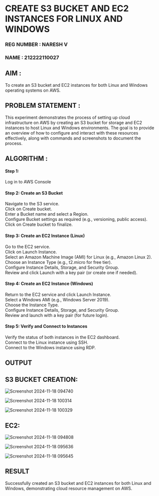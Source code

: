  # CREATE S3 BUCKET AND EC2 INSTANCES FOR LINUX AND WINDOWS

### REG NUMBER : NARESH V
### NAME : 212222110027

## AIM :
To create an S3 bucket and EC2 instances for both Linux and Windows operating systems on AWS.

## PROBLEM STATEMENT :
This experiment demonstrates the process of setting up cloud infrastructure on AWS by creating an S3 bucket for storage and EC2 instances to host Linux and Windows environments. The goal is to provide an overview of how to configure and interact with these resources effectively, along with commands and screenshots to document the process.

## ALGORITHM :

#### Step 1:
Log in to AWS Console</br>

#### Step 2: Create an S3 Bucket</br>
Navigate to the S3 service.</br>
Click on Create bucket.</br>
Enter a Bucket name and select a Region.</br>
Configure Bucket settings as required (e.g., versioning, public access).</br>
Click on Create bucket to finalize.</br>

#### Step 3: Create an EC2 Instance (Linux)
Go to the EC2 service.</br>
Click on Launch Instance.</br>
Select an Amazon Machine Image (AMI) for Linux (e.g., Amazon Linux 2).</br>
Choose an Instance Type (e.g., t2.micro for free tier).</br>
Configure Instance Details, Storage, and Security Group.</br>
Review and click Launch with a key pair (or create one if needed).</br>

#### Step 4: Create an EC2 Instance (Windows)
Return to the EC2 service and click Launch Instance.</br>
Select a Windows AMI (e.g., Windows Server 2019).</br>
Choose the Instance Type.</br>
Configure Instance Details, Storage, and Security Group.</br>
Review and launch with a key pair (for future login).</br>

#### Step 5: Verify and Connect to Instances
Verify the status of both instances in the EC2 dashboard.</br>
Connect to the Linux instance using SSH.</br>
Connect to the Windows instance using RDP.</br>

## OUTPUT
## S3 BUCKET CREATION:
![Screenshot 2024-11-18 094740](https://github.com/user-attachments/assets/810eed42-63c3-4faa-8930-c447bff6ec25)

![Screenshot 2024-11-18 100314](https://github.com/user-attachments/assets/51b16557-c820-4df8-83ac-5a66bd7dcb79)

![Screenshot 2024-11-18 100329](https://github.com/user-attachments/assets/52548871-0044-49c8-9aae-b56ff54d8bf0)


## EC2:
![Screenshot 2024-11-18 094808](https://github.com/user-attachments/assets/8c693e66-880e-42a3-92e3-4243bb8e64d7)

![Screenshot 2024-11-18 095636](https://github.com/user-attachments/assets/f0f28a9e-bf54-48e1-a0d3-4d22790ac52e)

![Screenshot 2024-11-18 095645](https://github.com/user-attachments/assets/c0cc02eb-e359-4be9-8927-cf53ea698271)


## RESULT
 Successfully created an S3 bucket and EC2 instances for both Linux and Windows, demonstrating cloud resource management on AWS.


  


